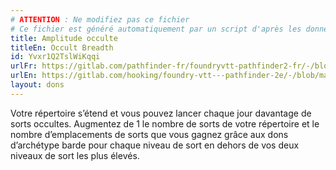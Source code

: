 ```yaml
---
# ATTENTION : Ne modifiez pas ce fichier
# Ce fichier est généré automatiquement par un script d'après les données du module Foundry VTT officiel et de sa traduction
title: Amplitude occulte
titleEn: Occult Breadth
id: Yvxr1Q2TslWiKqqi
urlFr: https://gitlab.com/pathfinder-fr/foundryvtt-pathfinder2-fr/-/blob/master/data/feats/Yvxr1Q2TslWiKqqi.htm
urlEn: https://gitlab.com/hooking/foundry-vtt---pathfinder-2e/-/blob/master/packs/data/feats.db/occult-breadth.json
layout: dons
---
```

Votre répertoire s’étend et vous pouvez lancer chaque jour davantage de sorts occultes. Augmentez de 1 le nombre de sorts de votre répertoire et le nombre d’emplacements de sorts que vous gagnez grâce aux dons d’archétype barde pour chaque niveau de sort en dehors de vos deux niveaux de sort les plus élevés.
